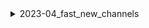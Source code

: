 <details>
<summary>2023-04_fast_new_channels</summary>

## Filter: Server has feature COMMUNITY_CANARY
```css
Treatment 1: 0 - 10000
```
## Filter: Guild member count range
```css
Treatment 1: 0 - 10000
```

</details>
